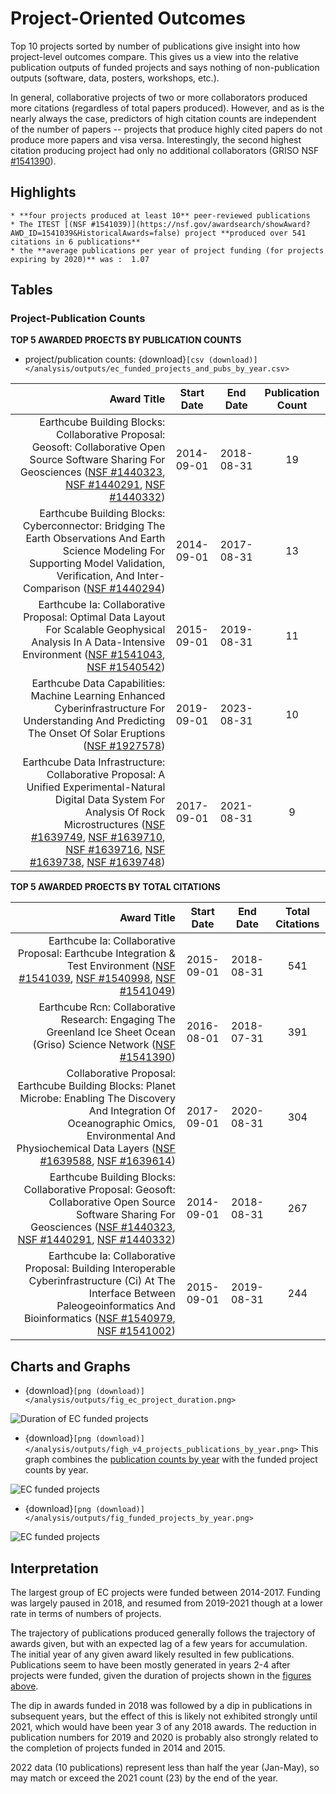 # Project-Oriented Outcomes 

Top 10 projects sorted by number of publications give insight into how project-level outcomes compare.  This gives us a view into the relative publication outputs of funded projects and says nothing of non-publication outputs (software, data, posters, workshops, etc.).  

In general, collaborative projects of two or more collaborators produced more citations (regardless of total papers produced).  However, and as is the nearly always the case, predictors of high citation counts are independent of the number of papers -- projects that produce highly cited papers do not produce more papers and visa versa.  Interestingly, the second highest citation producing project had only no additional collaborators (GRISO NSF [#1541390](https://nsf.gov/awardsearch/showAward?AWD_ID=1541390&HistoricalAwards=false)).





## Highlights
```{admonition} Project Highlights
* **four projects produced at least 10** peer-reviewed publications
* The ITEST [(NSF #1541039)](https://nsf.gov/awardsearch/showAward?AWD_ID=1541039&HistoricalAwards=false) project **produced over 541 citations in 6 publications**
* the **average publications per year of project funding (for projects expiring by 2020)** was :  1.07
```

## Tables

### Project-Publication Counts


**TOP 5 AWARDED PROECTS BY PUBLICATION COUNTS**

* project/publication counts: {download}`[csv (download)]</analysis/outputs/ec_funded_projects_and_pubs_by_year.csv>`

| Award Title | Start Date | End Date | Publication Count |
|---:|:--:|:--:|:--:|
| Earthcube Building Blocks: Collaborative Proposal: Geosoft: Collaborative Open Source Software Sharing For Geosciences ([NSF #1440323](https://nsf.gov/awardsearch/showAward?AWD_ID=1440323&HistoricalAwards=false), [NSF #1440291](https://nsf.gov/awardsearch/showAward?AWD_ID=1440291&HistoricalAwards=false), [NSF #1440332](https://nsf.gov/awardsearch/showAward?AWD_ID=1440332&HistoricalAwards=false)) | 2014-09-01 | 2018-08-31 | 19 |
| Earthcube Building Blocks: Cyberconnector: Bridging The Earth Observations And Earth Science Modeling For Supporting Model Validation, Verification, And Inter-Comparison ([NSF #1440294](https://nsf.gov/awardsearch/showAward?AWD_ID=1440294&HistoricalAwards=false)) | 2014-09-01 | 2017-08-31 | 13 |
| Earthcube Ia: Collaborative Proposal: Optimal Data Layout For Scalable Geophysical Analysis In A Data-Intensive Environment ([NSF #1541043](https://nsf.gov/awardsearch/showAward?AWD_ID=1541043&HistoricalAwards=false), [NSF #1540542](https://nsf.gov/awardsearch/showAward?AWD_ID=1540542&HistoricalAwards=false)) | 2015-09-01 | 2019-08-31 | 11 |
| Earthcube Data Capabilities: Machine Learning Enhanced Cyberinfrastructure For Understanding And Predicting The Onset Of Solar Eruptions ([NSF #1927578](https://nsf.gov/awardsearch/showAward?AWD_ID=1927578&HistoricalAwards=false)) | 2019-09-01 | 2023-08-31 | 10 |
| Earthcube Data Infrastructure: Collaborative Proposal: A Unified Experimental-Natural Digital Data System For Analysis Of Rock Microstructures ([NSF #1639749](https://nsf.gov/awardsearch/showAward?AWD_ID=1639749&HistoricalAwards=false), [NSF #1639710](https://nsf.gov/awardsearch/showAward?AWD_ID=1639710&HistoricalAwards=false), [NSF #1639716](https://nsf.gov/awardsearch/showAward?AWD_ID=1639716&HistoricalAwards=false), [NSF #1639738](https://nsf.gov/awardsearch/showAward?AWD_ID=1639738&HistoricalAwards=false), [NSF #1639748](https://nsf.gov/awardsearch/showAward?AWD_ID=1639748&HistoricalAwards=false)) | 2017-09-01 | 2021-08-31 | 9 |


**TOP 5 AWARDED PROECTS BY TOTAL CITATIONS**

| Award Title | Start Date | End Date | Total Citations |
|---:|:--:|:--:|:--:|
| Earthcube Ia: Collaborative Proposal: Earthcube Integration & Test Environment ([NSF #1541039](https://nsf.gov/awardsearch/showAward?AWD_ID=1541039&HistoricalAwards=false), [NSF #1540998](https://nsf.gov/awardsearch/showAward?AWD_ID=1540998&HistoricalAwards=false), [NSF #1541049](https://nsf.gov/awardsearch/showAward?AWD_ID=1541049&HistoricalAwards=false)) | 2015-09-01 | 2018-08-31 | 541 |
| Earthcube Rcn: Collaborative Research: Engaging The Greenland Ice Sheet Ocean (Griso) Science Network ([NSF #1541390](https://nsf.gov/awardsearch/showAward?AWD_ID=1541390&HistoricalAwards=false)) | 2016-08-01 | 2018-07-31 | 391 |
| Collaborative Proposal: Earthcube Building Blocks: Planet Microbe: Enabling The Discovery And Integration Of Oceanographic Omics, Environmental And Physiochemical Data Layers ([NSF #1639588](https://nsf.gov/awardsearch/showAward?AWD_ID=1639588&HistoricalAwards=false), [NSF #1639614](https://nsf.gov/awardsearch/showAward?AWD_ID=1639614&HistoricalAwards=false)) | 2017-09-01 | 2020-08-31 | 304 |
| Earthcube Building Blocks: Collaborative Proposal: Geosoft: Collaborative Open Source Software Sharing For Geosciences ([NSF #1440323](https://nsf.gov/awardsearch/showAward?AWD_ID=1440323&HistoricalAwards=false), [NSF #1440291](https://nsf.gov/awardsearch/showAward?AWD_ID=1440291&HistoricalAwards=false), [NSF #1440332](https://nsf.gov/awardsearch/showAward?AWD_ID=1440332&HistoricalAwards=false)) | 2014-09-01 | 2018-08-31 | 267 |
| Earthcube Ia: Collaborative Proposal: Building Interoperable Cyberinfrastructure (Ci) At The Interface Between Paleogeoinformatics And Bioinformatics ([NSF #1540979](https://nsf.gov/awardsearch/showAward?AWD_ID=1540979&HistoricalAwards=false), [NSF #1541002](https://nsf.gov/awardsearch/showAward?AWD_ID=1541002&HistoricalAwards=false)) | 2015-09-01 | 2019-08-31 | 244 |

<!--
### Top 10 Projects By Total Citations

* download [csv](/analysis/notebooks/outputs/stub), [markdown](/analysis/notebooks/outputs/stub)

|Project Title | Awardee | Start Date | End Date | Citations | Publications  |
|----------------:|---------------|---------------|---------------|---------|---------|
| EarthCube IA: Collaborative Proposal: EarthCube Integration & Test Environment ([NSF #1541039](https://nsf.gov/awardsearch/showAward?AWD_ID=1541039&HistoricalAwards=false)) | UNIVERSITY OF ALABAMA IN HUNTSVILLE | 9/9/2015 | 8/31/2018 | 503 | 6 |

-->

## Charts and Graphs 

*  {download}`[png (download)] </analysis/outputs/fig_ec_project_duration.png>`

![Duration of EC funded projects](/analysis/outputs/fig_ec_project_duration.png)


*  {download}`[png (download)] </analysis/outputs/figh_v4_projects_publications_by_year.png>`
This graph combines the [publication counts by year](publications#charts-and-graphs) with the funded project counts by year.

![EC funded projects](/analysis/outputs/figh_v4_projects_publications_by_year.png)


*  {download}`[png (download)] </analysis/outputs/fig_funded_projects_by_year.png>`

![EC funded projects](/analysis/outputs/fig_funded_projects_by_year.png)





## Interpretation

The largest group of EC projects were funded between 2014-2017. Funding was largely paused in 2018, and resumed from 2019-2021 though at a lower rate in terms of numbers of projects.

The trajectory of publications produced generally follows the trajectory of awards given, but with an expected lag of a few years for accumulation. The initial year of any given award likely resulted in few publications. Publications seem to have been mostly generated in years 2-4 after projects were funded, given the duration of projects shown in the [figures above](#charts-and-graphs).

The dip in awards funded in 2018 was followed by a dip in publications in subsequent years, but the effect of this is likely not exhibited strongly until 2021, which would have been year 3 of any 2018 awards. The reduction in publication numbers for 2019 and 2020 is probably also strongly related to the completion of projects funded in 2014 and 2015.

2022 data (10 publications) represent less than half the year (Jan-May), so may match or exceed the 2021 count (23) by the end of the year. 